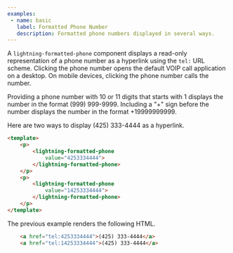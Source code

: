 ```yaml
---
examples:
 - name: basic
   label: Formatted Phone Number
   description: Formatted phone numbers displayed in several ways.
---
```

A `lightning-formatted-phone` component displays a read-only representation of
a phone number as a hyperlink using the `tel:` URL scheme. Clicking the phone
number opens the default VOIP call application on a desktop. On mobile
devices, clicking the phone number calls the number.

Providing a phone number with 10 or 11 digits that starts with 1 displays the
number in the format (999) 999-9999. Including a "+" sign before the number
displays the number in the format +19999999999.

Here are two ways to display (425) 333-4444 as a hyperlink.

```html
<template>
    <p>
        <lightning-formatted-phone
            value="4253334444">
        </lightning-formatted-phone>
    </p>
    <p>
        <lightning-formatted-phone
            value="14253334444">
        </lightning-formatted-phone>
    </p>
</template>
```

The previous example renders the following HTML.
```html
    <a href="tel:4253334444">(425) 333-4444</a>
    <a href="tel:14253334444">(425) 333-4444</a>
```
